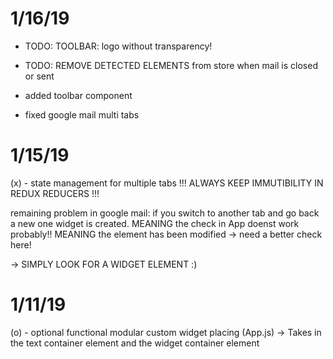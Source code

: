 # 1/16/19

- TODO: TOOLBAR: logo without transparency!
- TODO: REMOVE DETECTED ELEMENTS from store when mail is closed or sent

- added toolbar component
- fixed google mail multi tabs

# 1/15/19

(x) - state management for multiple tabs
!!! ALWAYS KEEP IMMUTIBILITY IN REDUX REDUCERS !!!

remaining problem in google mail:
if you switch to another tab and go back a new one widget is created.
MEANING the check in App doenst work probably!!
MEANING the element has been modified
-> need a better check here!

-> SIMPLY LOOK FOR A WIDGET ELEMENT :)

# 1/11/19

(o) - optional functional modular custom widget placing (App.js)
-> Takes in the text container element and the widget container element